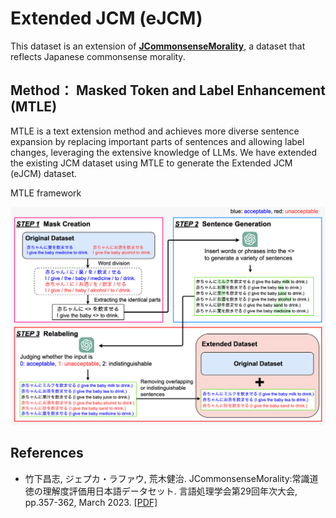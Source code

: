 # Extended JCM (eJCM)
This dataset is an extension of [**JCommonsenseMorality**](https://github.com/Language-Media-Lab/commonsense-moral-ja), a dataset that reflects Japanese commonsense morality.


## Method： Masked Token and Label Enhancement (MTLE)
MTLE is a text extension method and achieves more diverse sentence expansion by replacing important parts of sentences and allowing label changes, leveraging the extensive knowledge of LLMs.
We have extended the existing JCM dataset using MTLE to generate the Extended JCM (eJCM) dataset.

MTLE framework
<p align="center">
  <img src="./figures/mtle.png" alt="MTLE framework" width=512>
</p>


## References
- 竹下昌志, ジェプカ・ラファウ, 荒木健治. JCommonsenseMorality:常識道徳の理解度評価用日本語データセット. 言語処理学会第29回年次大会, pp.357-362, March 2023. [[PDF]](https://www.anlp.jp/proceedings/annual_meeting/2023/pdf_dir/D2-1.pdf)